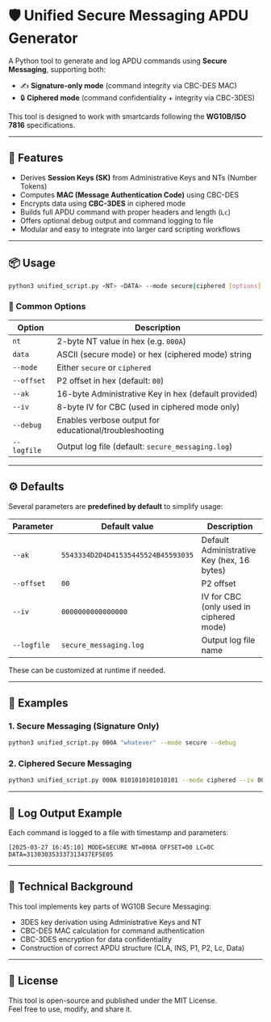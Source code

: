 # 🛡️ Unified Secure Messaging APDU Generator

A Python tool to generate and log APDU commands using **Secure Messaging**, supporting both:
- ✍️ **Signature-only mode** (command integrity via CBC-DES MAC)
- 🔒 **Ciphered mode** (command confidentiality + integrity via CBC-3DES)

This tool is designed to work with smartcards following the **WG10B/ISO 7816** specifications.

---

## 🚀 Features

- Derives **Session Keys (SK)** from Administrative Keys and NTs (Number Tokens)
- Computes **MAC (Message Authentication Code)** using CBC-DES
- Encrypts data using **CBC-3DES** in ciphered mode
- Builds full APDU command with proper headers and length (`Lc`)
- Offers optional debug output and command logging to file
- Modular and easy to integrate into larger card scripting workflows

---

## 📦 Usage

```bash
python3 unified_script.py <NT> <DATA> --mode secure|ciphered [options]
```

### 🔧 Common Options

| Option            | Description                                               |
|-------------------|-----------------------------------------------------------|
| `nt`              | 2-byte NT value in hex (e.g. `000A`)                      |
| `data`            | ASCII (secure mode) or hex (ciphered mode) string         |
| `--mode`          | Either `secure` or `ciphered`                             |
| `--offset`        | P2 offset in hex (default: `00`)                          |
| `--ak`            | 16-byte Administrative Key in hex (default provided)      |
| `--iv`            | 8-byte IV for CBC (used in ciphered mode only)           |
| `--debug`         | Enables verbose output for educational/troubleshooting   |
| `--logfile`       | Output log file (default: `secure_messaging.log`)         |

---

## ⚙️ Defaults

Several parameters are **predefined by default** to simplify usage:

| Parameter     | Default value                              | Description                                 |
|---------------|---------------------------------------------|---------------------------------------------|
| `--ak`        | `5543334D2D4D41535445524B45593035`          | Default Administrative Key (hex, 16 bytes)  |
| `--offset`    | `00`                                        | P2 offset                                   |
| `--iv`        | `0000000000000000`                          | IV for CBC (only used in ciphered mode)     |
| `--logfile`   | `secure_messaging.log`                      | Output log file name                        |

These can be customized at runtime if needed.

---

## 🧪 Examples

### 1. Secure Messaging (Signature Only)
```bash
python3 unified_script.py 000A "whatever" --mode secure --debug
```

### 2. Ciphered Secure Messaging
```bash
python3 unified_script.py 000A 0101010101010101 --mode ciphered --iv 0000000000000000 --debug
```

---

## 📄 Log Output Example

Each command is logged to a file with timestamp and parameters:
```
[2025-03-27 16:45:10] MODE=SECURE NT=000A OFFSET=00 LC=0C DATA=313030353337313437EF5E05
```

---

## 🔐 Technical Background

This tool implements key parts of WG10B Secure Messaging:
- 3DES key derivation using Administrative Keys and NT
- CBC-DES MAC calculation for command authentication
- CBC-3DES encryption for data confidentiality
- Construction of correct APDU structure (CLA, INS, P1, P2, Lc, Data)

---

## 📜 License

This tool is open-source and published under the MIT License.  
Feel free to use, modify, and share it.

